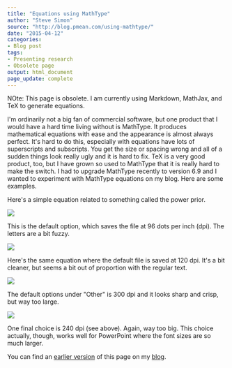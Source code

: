 ```yaml
---
title: "Equations using MathType"
author: "Steve Simon"
source: "http://blog.pmean.com/using-mathtype/"
date: "2015-04-12"
categories:
- Blog post
tags:
- Presenting research
- Obsolete page
output: html_document
page_update: complete
---
```


NOte: This page is obsolete. I am currently using Markdown, MathJax, and TeX to generate equations.

I'm ordinarily not a big fan of commercial software, but one product that I would have a hard time living without is MathType. It produces mathematical equations with ease and the appearance is almost always perfect. It's hard to do this, especially with equations have lots of superscripts and subscripts. You get the size or spacing wrong and all of a sudden things look really ugly and it is hard to fix. TeX is a very good product, too, but I have grown so used to MathType that it is really hard to make the switch. I had to upgrade MathType recently to version 6.9 and I wanted to experiment with MathType equations on my blog. Here are some examples.

<!---More--->

Here's a simple equation related to something called the power prior.

![](http://www.pmean.com/new-images/15/using-mathtype01.png)

This is the default option, which saves the file at 96 dots per inch (dpi). The letters are a bit fuzzy.

![](http://www.pmean.com/new-images/15/using-mathtype02.gif)

Here's the same equation where the default file is saved at 120 dpi. It's a bit cleaner, but seems a bit out of proportion with the regular text.

![](http://www.pmean.com/new-images/15/using-mathtype03.gif)

The default options under "Other" is 300 dpi and it looks sharp and crisp, but way too large.

![](http://www.pmean.com/new-images/15/using-mathtype04.gif)

One final choice is 240 dpi (see above). Again, way too big. This choice actually, though, works well for PowerPoint where the font sizes are so much larger.

You can find an [earlier version][sim1] of this page on my [blog][sim2].

[sim1]: http://blog.pmean.com/using-mathtype/
[sim2]: http://blog.pmean.com



